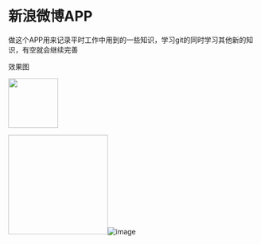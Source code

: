 新浪微博APP
=====

做这个APP用来记录平时工作中用到的一些知识，学习git的同时学习其他新的知识，有空就会继续完善

效果图

<img src="https://github.com/FMYang/SNAPP/blob/master/SinaweiboDemo/Screenshots/screenshots.png" width="100" height="100">

<img width=200; height=200/>![image](https://github.com/FMYang/SNAPP/blob/master/SinaweiboDemo/Screenshots/screenshots.png)</img>
